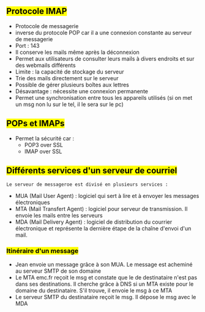 ## <mark class="hltr-green format">Protocole IMAP</mark>

- Protocole de messagerie
- inverse du protocole POP car il a une connexion constante au serveur de messagerie
- Port : 143
- Il conserve les mails même après la déconnexion
- Permet aux utilisateurs de consulter leurs mails à divers endroits et sur des webmails différents
- Limite : la capacité de stockage du serveur
- Trie des mails directement sur le serveur
- Possible de gérer plusieurs boîtes aux lettres
- Désavantage : nécessite une connexion permanente
- Permet une synchronisation entre tous les appareils utilisés (si on met un msg non lu sur le tel, il le sera sur le pc)


## <mark class="hltr-green format">POPs et IMAPs</mark>
- Permet la sécurité car :
	- POP3 over SSL
	- IMAP over SSL

## <mark class="hltr-green format">Différents services d'un serveur de courriel</mark>
	Le serveur de messageroe est divisé en plusieurs services :
- MUA (Mail User Agent) : logiciel qui sert à lire et à envoyer les messages électroniques
- MTA (Mail Transfert Agent) : logiciel pour serveur de transmission. Il envoie les mails entre les serveurs
- MDA (Mail Delivery Agent) : logiciel de distribution du courrier électronique et représente la dernière étape de la chaîne d'envoi d'un mail. 

### <mark class="hltr-pink format">Itinéraire d'un message</mark>

- Jean envoie un message grâce à son MUA. Le message est acheminé au serveur SMTP de son domaine
- Le MTA emc.fr reçoit le msg et constate que le de destinataire n'est pas dans ses destinations. Il cherche grâce à DNS si un MTA existe pour le domaine du destinataire. S'il trouve, il envoie le msg à ce MTA
- Le serveur SMTP du destinataire reçoit le msg. Il dépose le msg avec le MDA